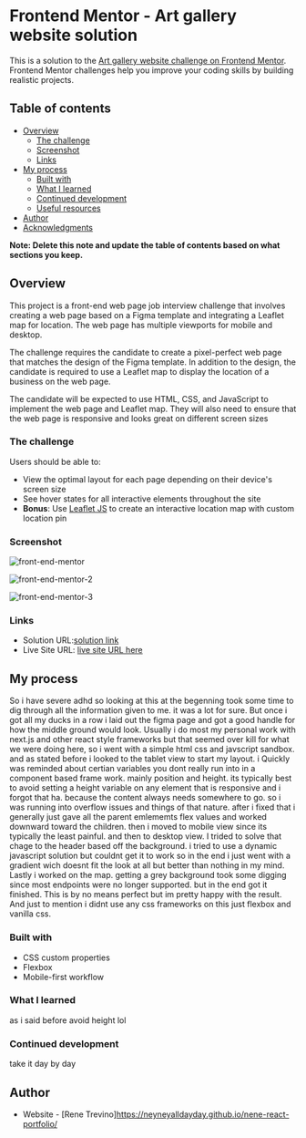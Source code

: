 # Frontend Mentor - Art gallery website solution

This is a solution to the [Art gallery website challenge on Frontend Mentor](https://www.frontendmentor.io/challenges/art-gallery-website-yVdrZlxyA). Frontend Mentor challenges help you improve your coding skills by building realistic projects. 

## Table of contents

- [Overview](#overview)
  - [The challenge](#the-challenge)
  - [Screenshot](#screenshot)
  - [Links](#links)
- [My process](#my-process)
  - [Built with](#built-with)
  - [What I learned](#what-i-learned)
  - [Continued development](#continued-development)
  - [Useful resources](#useful-resources)
- [Author](#author)
- [Acknowledgments](#acknowledgments)

**Note: Delete this note and update the table of contents based on what sections you keep.**

## Overview

This project is a front-end web page job interview challenge that involves creating a web page based on a Figma template and integrating a Leaflet map for location. The web page has multiple viewports for mobile and desktop.

The challenge requires the candidate to create a pixel-perfect web page that matches the design of the Figma template. In addition to the design, the candidate is required to use a Leaflet map to display the location of a business on the web page.

The candidate will be expected to use HTML, CSS, and JavaScript to implement the web page and Leaflet map. They will also need to ensure that the web page is responsive and looks great on different screen sizes

### The challenge

Users should be able to:

- View the optimal layout for each page depending on their device's screen size
- See hover states for all interactive elements throughout the site
- **Bonus**: Use [Leaflet JS](https://leafletjs.com/) to create an interactive location map with custom location pin

### Screenshot
![front-end-mentor](https://user-images.githubusercontent.com/65675240/224574933-cce47e9b-3cc1-4e29-b15a-563ec28c48b5.PNG)

![front-end-mentor-2](https://user-images.githubusercontent.com/65675240/224574997-4fdeca97-86f2-4a6d-b8f5-7b80d7e6ea67.PNG)

![front-end-mentor-3](https://user-images.githubusercontent.com/65675240/224575070-4626294c-40cd-4b55-961c-eddb55e4f44a.PNG)





### Links

- Solution URL:[solution link](https://github.com/neyneyalldayday/just-a-mock)
- Live Site URL: [live site URL here](https://neyneyalldayday.github.io/just-a-mock/)

## My process
So i have severe adhd so looking at this at the begenning took some time to dig through all the 
information given to me. it was a lot for sure. But once i got all my ducks in a row i laid out the figma page and got a good handle for how the middle ground would look. Usually i do most my personal work with next.js and other react style frameworks but that seemed over kill for what we were doing here, so i went with a simple html css and javscript sandbox. and as stated before i looked to the tablet view to start my layout. i Quickly was reminded about certian variables you dont really run into in a component based frame work. mainly position and height. its typically best to avoid setting a height variable on any element that is responsive and i forgot that ha. because the content always needs somewhere to go. so i was running into overflow issues and things of that nature. after i fixed that i generally just gave all the parent emlememts flex values and worked downward toward the children. then i moved to mobile view since its typically the least painful. and then to desktop view. I trided to solve that chage to the header based off the background. i tried to use a dynamic javascript solution but couldnt get it to work so in the end i just went with a gradient wich doesnt fit the look at all but better than nothing in my mind. Lastly i worked on the map. getting a grey background took some digging since most endpoints were no longer supported. but in the end got it finished. This is by no means perfect but im pretty happy with the result. And just to mention i didnt use any css frameworks on this just flexbox and vanilla css.  
### Built with


- CSS custom properties
- Flexbox
- Mobile-first workflow

### What I learned

as i said before avoid height lol

### Continued development
take it day by day


## Author

- Website - [Rene Trevino]https://neyneyalldayday.github.io/nene-react-portfolio/





